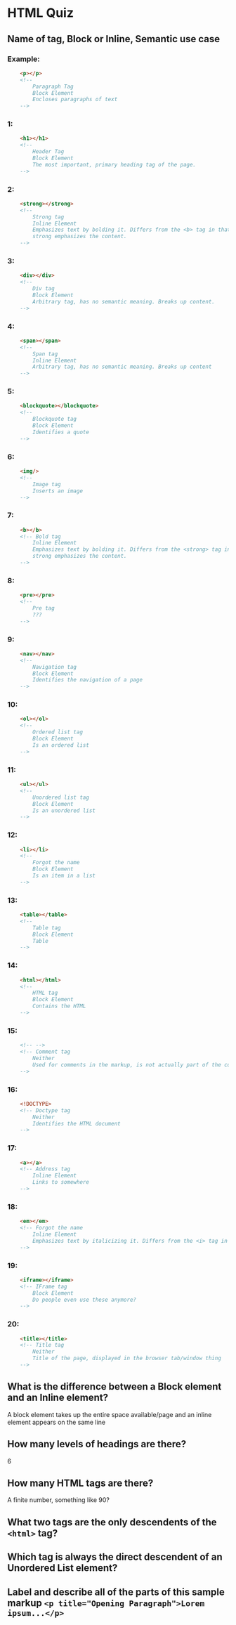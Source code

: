 # HTML Quiz

## Name of tag, Block or Inline, Semantic use case

### Example: 
```HTML
    <p></p> 
    <!-- 
        Paragraph Tag
        Block Element 
        Encloses paragraphs of text
    -->
```

### 1: 
```HTML
    <h1></h1>
    <!--
        Header Tag
        Block Element
        The most important, primary heading tag of the page.
    -->
```

### 2: 
```HTML
    <strong></strong>
    <!--
        Strong tag
        Inline Element
        Emphasizes text by bolding it. Differs from the <b> tag in that the latter visually stylizes it with a bold, whereas
        strong emphasizes the content.
    -->
```

### 3: 
```HTML
    <div></div>
    <!--
        Div tag
        Block Element
        Arbitrary tag, has no semantic meaning. Breaks up content.
    -->
```

### 4: 
```HTML
    <span></span>
    <!--
        Span tag
        Inline Element
        Arbitrary tag, has no semantic meaning. Breaks up content
    -->
```

### 5: 
```HTML
    <blockquote></blockquote>
    <!--
        Blockquote tag
        Block Element
        Identifies a quote
    -->
```

### 6: 
```HTML
    <img/>
    <!--
        Image tag
        Inserts an image
    -->
```

### 7: 
```HTML
    <b></b>
    <!-- Bold tag
        Inline Element
        Emphasizes text by bolding it. Differs from the <strong> tag in that the <b> visually stylizes it with a bold, whereas
        strong emphasizes the content.
    -->
```

### 8: 
```HTML
    <pre></pre>
    <!--
        Pre tag
        ???
    -->
```

### 9: 
```HTML
    <nav></nav>
    <!--
        Navigation tag
        Block Element
        Identifies the navigation of a page
    -->
```

### 10: 
```HTML
    <ol></ol>
    <!--
        Ordered list tag
        Block Element
        Is an ordered list
    -->
```

### 11: 
```HTML
    <ul></ul>
    <!--
        Unordered list tag
        Block Element
        Is an unordered list
    -->
```

### 12: 
```HTML
    <li></li>
    <!--
        Forgot the name
        Block Element
        Is an item in a list
    -->
```

### 13: 
```HTML
    <table></table>
    <!--
        Table tag
        Block Element
        Table
    -->
```

### 14: 
```HTML
    <html></html>
    <!--
        HTML tag
        Block Element
        Contains the HTML
    -->
```

### 15: 
```HTML
    <!-- -->
    <!-- Comment tag
        Neither
        Used for comments in the markup, is not actually part of the code and it is not visible on the page
    -->
```

### 16: 
```HTML
    <!DOCTYPE> 
    <!-- Doctype tag
        Neither
        Identifies the HTML document
    -->
```

### 17: 
```HTML
    <a></a>
    <!-- Address tag
        Inline Element
        Links to somewhere
    -->
```

### 18: 
```HTML
    <em></em>
    <!-- Forgot the name
        Inline Element
        Emphasizes text by italicizing it. Differs from the <i> tag in that the latter is a stylistic choice, whereas <em> emphasizes the content.
    -->
```

### 19: 
```HTML
    <iframe></iframe>
    <!-- IFrame tag
        Block Element
        Do people even use these anymore?
    -->
```

### 20: 
```HTML
    <title></title>
    <!-- Title tag
        Neither
        Title of the page, displayed in the browser tab/window thing
    -->
```

## What is the difference between a Block element and an Inline element?
A block element takes up the entire space available/page and an inline element appears on the same line
## How many levels of headings are there?
6
## How many HTML tags are there?
A finite number, something like 90?
## What two tags are the only descendents of the `<html>` tag?
<!-- <header> and <body -->
## Which tag is always the direct descendent of an Unordered List element?
<!-- <li> -->
## Label and describe all of the parts of this sample markup `<p title="Opening Paragraph">Lorem ipsum...</p>`
<!-- <p> is an element
    p is the tag
    title="Opening Paragraph" is an attribute
    Lorem ipsum is the content
    /p is the closing tag
-->
